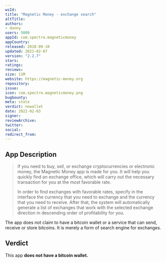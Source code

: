 ```yaml
---
wsId: 
title: "Magnetic Money - exchange search"
altTitle: 
authors:
- danny
users: 5000
appId: com.spectre.magneticmoney
appCountry: 
released: 2018-09-10
updated: 2021-02-07
version: "2.2.7"
stars: 
ratings: 
reviews: 
size: 11M
website: https://magnetic-money.org
repository: 
issue: 
icon: com.spectre.magneticmoney.png
bugbounty: 
meta: stale
verdict: nowallet
date: 2022-02-03
signer: 
reviewArchive:
twitter: 
social:
redirect_from:
---
```


## App Description

> If you need to buy, sell, or exchange cryptocurrencies or electronic money, the Magnetic Money app is made for you. It will help you quickly find an exchange office, which will carry out the necessary transaction for you at the most favorable rate.
>
> In order to find exchanges with favorable rates, specify in the interface the currency that you need to exchange and the currency that you need to receive. After that, the system will automatically generate a list of exchanges that work with the selected exchange direction in descending order of profitability for you.

The app does not claim to have a bitcoin wallet or a service that can send, receive or store bitcoins. It is merely a form of search engine for exchanges.

## Verdict

This app **does not have a bitcoin wallet.**
